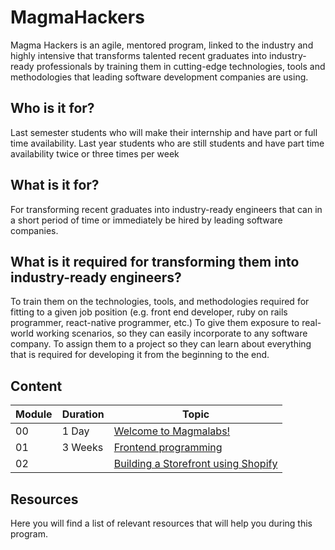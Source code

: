 # MagmaHackers
Magma Hackers is an agile, mentored program, linked to the industry and highly intensive that transforms talented recent graduates into industry-ready professionals by training them in cutting-edge technologies, tools and methodologies that leading software development companies are using.

## Who is it for?
Last semester students who will make their internship and have  part or full time availability.
Last year students who are still students and have part time availability twice or three times per week

## What is it for?
For transforming recent graduates into industry-ready engineers that can in a short period of time or immediately be hired by leading software companies.

## What is it required for transforming them into industry-ready engineers?
To train them on the technologies, tools, and methodologies required for fitting to a given job position (e.g. front end developer, ruby on rails programmer, react-native programmer, etc.)
To give them exposure to real-world working scenarios, so they can easily incorporate to any software company.
To assign them to a project so they can learn about everything that is required for developing it from the beginning to the end.

## Content

Module | Duration | Topic
----- | ---- | ----
00 | 1 Day | [Welcome to Magmalabs!](https://github.com/magma-labs/MagmaHackers/tree/master/module-00)
01 | 3 Weeks | [Frontend programming](https://github.com/magma-labs/MagmaHackers/blob/master/module-01)
02 |  |[Building a Storefront using Shopify](https://github.com/magma-labs/MagmaHackers/tree/master/module-02)

## Resources

Here you will find a list of relevant resources that will help you during this program.


